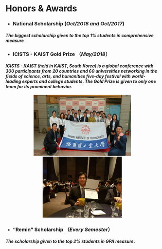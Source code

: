 ---
---

# Honors & Awards

+ ### National Scholarship (*Oct/2018 and Oct/2017*)
#### *The biggest scholarship given to the top 1% students in comprehensive measure*
     
+ ### ICISTS - KAIST Gold Prize （*May/2018*）
#### *[ICISTS - KAIST](http://www.icists.org/) (held in KAIST, South Korea) is a global conference with 300 participants from 20 countries and 60 universities networking in the fields of science, arts, and humanities five-day festival with world-leading experts and college students. The Gold Prize is given to only one team for its prominent behavior.*

<div style="text-align: center;">
<img src="https://raw.githubusercontent.com/chenran-li/chenran-li.github.io/master/Image/IMG_2668.JPG" alt="ICISTS" title="ICISTS" width="320" height="200"  />
  <img src="https://raw.githubusercontent.com/chenran-li/chenran-li.github.io/master/Image/IMG_2748.JPG" alt="ICISTS" title="ICISTS" width="260" height="200"  />
</div>

+ ### “Remin” Scholarship （*Every Semester*）
#### *The scholarship given to the top 2% students in GPA measure.*


